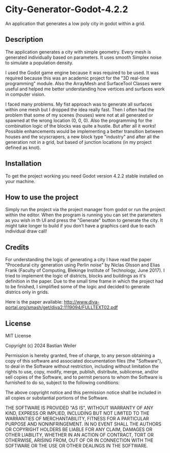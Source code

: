 # City-Generator-Godot-4.2.2
An application that generates a low poly city in godot within a grid.
## Description
The application generates a city with simple geometry. Every mesh is generated individually based on parameters. It uses smooth Simplex noise to simulate a population density. 

I used the Godot game engine because it was required to be used. It was required because this was an academic project for the "3D real-time programming" module. Also the ArrayMesh and SurfaceTool Classes were useful and helped me better understanding how vertices and surfaces work in computer vision.

I faced many problems. My fist approach was to generate all surfaces within one mesh but I dropped the idea really fast. Then I often had the problem that some of my scenes (houses) were not at all generated or spawned at the wrong location (0, 0, 0). Also the programming for the combination logic of the blocks was quite a hustle. But after all it works! Possible enhancements would be implementing a better transition between houses and the scyscrapers, a new block type "industry" and after all the generation not in a grid, but based of junction locations (in my project defined as knot).
## Installation
To get the project working you need Godot version 4.2.2 stable installed on your machine.
## How to use the project
Simply run the project via the project manager from godot or run the project within the editor.
When the program is running you can set the parameters as you wish in th UI and press the "Generate" button to generate the city. It might take longer to build if you don't have a graphics card due to each individual draw call!
## Credits
For understanding the logic of generating a city I have read the paper "Procedural city generation using Perlin noise" by Niclas Olsson and Elias Frank (Faculty of Computing, Blekinge Institute of Technology, June 2017). I tried to implement the logic of districts, blocks and buildings as it's definition in the paper. Due to the small time frame in which the project had to be finished, I simplified some of the logic and decided to generate districs only in grids.

Here is the paper available: http://www.diva-portal.org/smash/get/diva2:1119094/FULLTEXT02.pdf
## License
MIT License

Copyright (c) 2024 Bastian Weiler

Permission is hereby granted, free of charge, to any person obtaining a copy
of this software and associated documentation files (the "Software"), to deal
in the Software without restriction, including without limitation the rights
to use, copy, modify, merge, publish, distribute, sublicense, and/or sell
copies of the Software, and to permit persons to whom the Software is
furnished to do so, subject to the following conditions:

The above copyright notice and this permission notice shall be included in all
copies or substantial portions of the Software.

THE SOFTWARE IS PROVIDED "AS IS", WITHOUT WARRANTY OF ANY KIND, EXPRESS OR
IMPLIED, INCLUDING BUT NOT LIMITED TO THE WARRANTIES OF MERCHANTABILITY,
FITNESS FOR A PARTICULAR PURPOSE AND NONINFRINGEMENT. IN NO EVENT SHALL THE
AUTHORS OR COPYRIGHT HOLDERS BE LIABLE FOR ANY CLAIM, DAMAGES OR OTHER
LIABILITY, WHETHER IN AN ACTION OF CONTRACT, TORT OR OTHERWISE, ARISING FROM,
OUT OF OR IN CONNECTION WITH THE SOFTWARE OR THE USE OR OTHER DEALINGS IN THE
SOFTWARE.
